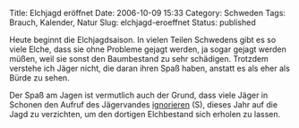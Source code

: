 Title: Elchjagd eröffnet
Date: 2006-10-09 15:33
Category: Schweden
Tags: Brauch, Kalender, Natur
Slug: elchjagd-eroeffnet
Status: published

Heute beginnt die Elchjagdsaison. In vielen Teilen Schwedens gibt es so
viele Elche, dass sie ohne Probleme gejagt werden, ja sogar gejagt
werden müßen, weil sie sonst den Baumbestand zu sehr schädigen. Trotzdem
verstehe ich Jäger nicht, die daran ihren Spaß haben, anstatt es als
eher als Bürde zu sehen.

Der Spaß am Jagen ist vermutlich auch der Grund, dass viele Jäger in
Schonen den Aufruf des Jägervandes
[ignorieren](http://www.sr.se/cgi-bin/kristianstad/nyheter/artikel.asp?Artikel=963977)
(S), dieses Jahr auf die Jagd zu verzichten, um den dortigen Elchbestand
sich erholen zu lassen.

